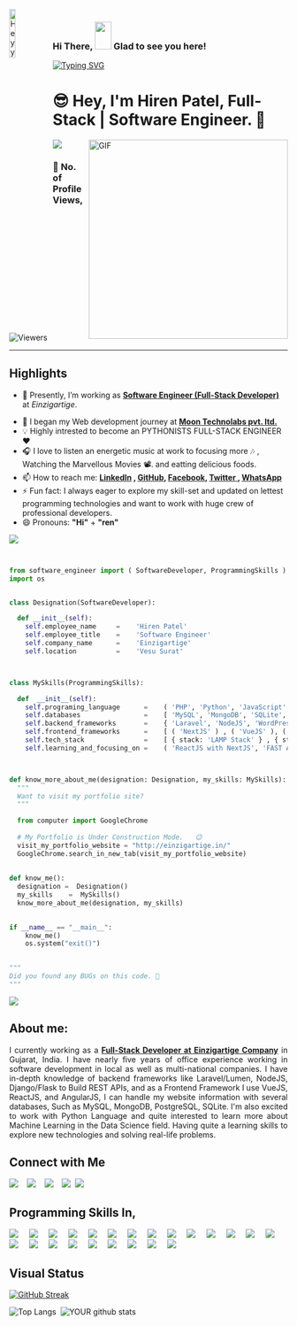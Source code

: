 <img align="left" src="https://thaddeus-segura.com/wp-content/uploads/2020/07/f16d4dd5aa05c3754fd0b359d487cce64f6252730a7cc435f3f37a13e53e2e59.0.png" alt="Heyy" width="15%" />

### Hi There, <img src="https://raw.githubusercontent.com/iampavangandhi/iampavangandhi/master/gifs/Hi.gif" width="30px" height="50px">   Glad to see you here!

[![Typing SVG](https://readme-typing-svg.herokuapp.com/?size=45&width=600&center=true&vCenter=true&color=FD428E&font=Maven+Pro&lines=Hey,+I%27m+Full-Stack+Developer;Hey,+I%27m+Full-Stack+Developer;Hey,+I%27m+Full+Stack+Developer)](https://git.io/typing-svg)
# 😎 Hey, I'm **Hiren Patel**, Full-Stack | Software Engineer. 🔰 

<!-- 

<div class="text-danger"> <b> Thanks to Reach out My Page here, </b> </div> -->

<!--  https://user-images.githubusercontent.com/57037068/88589670-8c77e580-d06a-11ea-8067-696c17a6a496.gif   -->

<img src="https://raw.githubusercontent.com/andreasbm/readme/master/assets/lines/water.png" />



<img align="right" alt="GIF" src="https://gifimage.net/wp-content/uploads/2018/06/trabajo-gif-4.gif" width="360"/>


### :eyes: No. of Profile Views,
<img alt="Viewers" src="https://komarev.com/ghpvc/?username=hirenpatel1903&color=green&style=flat-square&abbreviated=true"/>
<!-- Place this tag where you want the button to render. -->
<!-- <a class="github-button" href="https://github.com/hirenpatel1903" data-color-scheme="no-preference: dark; light: light; dark: dark;" data-size="large" aria-label="Follow @hirenpatel1903 on GitHub">Follow @hirenpatel1903</a> -->

<!-- <img src="https://raw.githubusercontent.com/andreasbm/readme/master/assets/lines/colored.png" /> -->
<hr />

## Highlights

<ul>
 
 <li> <p class="text-align: justify;">🔭 Presently, I’m working as <a href="https://www.linkedin.com/in/hiren1903/"><b>Software Engineer (Full-Stack Developer)</b></a> at <i>Einzigartige</i>.</p></li>
 <li> 💼 I began my Web development journey at <a href="https://www.moontechnolabs.com/"><b>Moon Technolabs pvt. ltd.</b></a> </li>
 
 <li> 💡 Highly intrested to become an PYTHONISTS FULL-STACK ENGINEER ❤️</li>
 <li> 🎧 I love to listen an energetic music at work to focusing more 🎶 , Watching the Marvellous Movies 📽️. and eatting delicious foods.</li>
 
 <li> 📫 How to reach me: <b> <a href="https://www.linkedin.com/in/hiren1903/" target="_blank" class="text-primary"> LinkedIn</a> , <a href="https://github.com/hirenpatel1903" target="_blank" class="text-dark"> GitHub</a>,  <a href="https://www.facebook.com/hiren1903" target="_blank" class="text-success"> Facebook</a>, <a href="https://twitter.com/hirenpatel997" target="_blank" class="text-dark"> Twitter </a>, <a href="tel:+91-9726977958" target="_blank" class="text-dark"> WhatsApp </a> </b> </li>
 
  <li> ⚡ Fun fact: I always eager to explore my skill-set and updated on lettest programming technologies and want to work with huge crew of professional developers.</li>
  <li> 😄 Pronouns: <b>"Hi"</b> + <b>"ren"</b> </li>
  
</ul>

<img src="https://raw.githubusercontent.com/andreasbm/readme/master/assets/lines/colored.png" />

``` python


from software_engineer import ( SoftwareDeveloper, ProgrammingSkills )
import os


class Designation(SoftwareDeveloper):

  def __init__(self):
    self.employee_name     =    'Hiren Patel'
    self.employee_title    =    'Software Engineer'
    self.company_name      =    'Einzigartige'
    self.location          =    'Vesu Surat'  



class MySkills(ProgrammingSkills):

  def  __init__(self):
    self.programing_language      =    ( 'PHP', 'Python', 'JavaScript' )
    self.databases                =    [ 'MySQL', 'MongoDB', 'SQLite', 'PostgreSQL' ]
    self.backend_frameworks       =    { 'Laravel', 'NodeJS', 'WordPress', 'Django' }
    self.frontend_frameworks      =    [ ( 'NextJS' ) , ( 'VueJS' ), ( 'ReactJS' ), ( 'AngularJS' )  ]  
    self.tech_stack               =    [ { stack: 'LAMP Stack' } , { stack : "WAMP Stack" }, { stack : "XAMPP Stack" } ]
    self.learning_and_focusing_on =    ( 'ReactJS with NextJS', 'FAST API', 'Django', 'AWS Services', 'CI & CD Development' )



def know_more_about_me(designation: Designation, my_skills: MySkills):
  """
  Want to visit my portfolio site?
  """
  
  from computer import GoogleChrome
  
  # My Portfolio is Under Construction Mode.   😉 
  visit_my_portfolio_website = "http://einzigartige.in/"
  GoogleChrome.search_in_new_tab(visit_my_portfolio_website)
 
  
def know_me():
  designation =  Designation()
  my_skills    =  MySkills()
  know_more_about_me(designation, my_skills)
  

if __name__ == "__main__":
    know_me()
    os.system("exit()")
    

"""
Did you found any BUGs on this code. 🤔
"""
```

 
<!-- - ⚡ Fun fact: ... -->
<!-- - 👯 I’m looking to collaborate on ... -->
<!-- - 🤔 I’m looking for help with ... -->
<!-- - 💬 Ask me about ... -->

<img src="https://raw.githubusercontent.com/andreasbm/readme/master/assets/lines/dark.png" />


## About me: 

<p style="text-align: justify;">
I currently working as a <a href="https://www.linkedin.com/in/hiren1903/"><b>Full-Stack Developer at Einzigartige Company</b></a> in Gujarat, India. I have nearly five years of office experience working in software development in local as well as multi-national companies. I have in-depth knowledge of backend frameworks like Laravel/Lumen, NodeJS, Django/Flask to Build REST APIs, and as a Frontend Framework I use VueJS, ReactJS, and AngularJS, I can handle my website information with several databases, Such as MySQL, MongoDB, PostgreSQL, SQLite. I'm also excited to work with Python Language and quite interested to learn more about Machine Learning in the Data Science field. Having quite a learning skills to explore new technologies and solving real-life problems.
</p>

 
<!-- <img src="https://raw.githubusercontent.com/andreasbm/readme/master/assets/lines/rainbow.png" /> -->

## Connect with Me

[<img src="https://img.shields.io/badge/linkedin-%230077B5.svg?&style=for-the-badge&logo=linkedin&logoColor=white" />](https://www.linkedin.com/in/hiren1903/)          &nbsp;  &nbsp;[<img src="https://img.shields.io/badge/facebook-blue?style=for-the-badge&logo=facebook&logoColor=white" />](https://www.facebook.com/hiren1903)          &nbsp;  &nbsp;[<img src="https://img.shields.io/badge/twitter-%2320BEFF.svg?&style=for-the-badge&logo=twitter&logoColor=white" />](https://twitter.com/hirenpatel997)    &nbsp;  &nbsp;[<img src="https://img.shields.io/badge/github-%FFFFFF.svg?&style=for-the-badge&logo=github&color=black&logoColor=white" />](https://sourcerer.io/hirenpatel1903)&nbsp;&nbsp;[<img src="https://img.shields.io/badge/upwork-%ca64564.svg?&style=for-the-badge&logo=dataquest&color=green&logoColor=white" />](https://www.upwork.com/workwith/hirenp1903)    

<!-- <img src="https://raw.githubusercontent.com/andreasbm/readme/master/assets/lines/colored.png" /> -->

## Programming Skills In,
<img src="https://img.shields.io/badge/PHP-%233776AB.svg?&style=for-the-badge&logo=php&logoColor=white" />  &nbsp;  &nbsp;
<img src="https://img.shields.io/badge/laravel-%233776AB.svg?&style=for-the-badge&logo=laravel&logoColor=white" />    &nbsp; &nbsp;
<img src="https://img.shields.io/badge/javascript-%23D00000.svg?&style=for-the-badge&logo=javascript&logoColor=white" />  &nbsp; &nbsp;
<img src="https://img.shields.io/badge/ajax-%23D00000.svg?&style=for-the-badge&logo=ajax&logoColor=white" />   &nbsp; &nbsp;
<img src="https://img.shields.io/badge/reactjs-%23D00000.svg?&style=for-the-badge&logo=reactjs&logoColor=white" />    &nbsp; &nbsp;
<img src="https://img.shields.io/badge/vueJS-%23D00000.svg?&style=for-the-badge&logo=vueJS&logoColor=white" />   &nbsp; &nbsp;
<img src="https://img.shields.io/badge/Python-%FFFFFF.svg?&style=for-the-badge&logo=python&logoColor=white" />  &nbsp; &nbsp;
<img src="https://img.shields.io/badge/django-%FFFFFF.svg?&style=for-the-badge&logo=django&logoColor=white" />  &nbsp; &nbsp;
<img src="https://img.shields.io/badge/oncrawl-%FFFFFF.svg?&style=for-the-badge&logo=oncrawl&logoColor=white" />  &nbsp; &nbsp;
<img src="https://img.shields.io/badge/Gunicorn-%FFFFFF.svg?&style=for-the-badge&logo=Gunicorn&logoColor=white" />    &nbsp; &nbsp;
<img src="https://img.shields.io/badge/zoho-%23FF00AA.svg?&style=for-the-badge&logo=zoho&logoColor=white" />  &nbsp; &nbsp;
<img src="https://img.shields.io/badge/crm-%23FF00AA.svg?&style=for-the-badge&logo=crm&logoColor=white" />  &nbsp; &nbsp;
<img src="https://img.shields.io/badge/campaigns-%23FF00AA.svg?&style=for-the-badge&logo=campaigns&logoColor=white" />  &nbsp; &nbsp;
<img src="https://img.shields.io/badge/invoice-%23FF00AA.svg?&style=for-the-badge&logo=invoice&logoColor=white" />    &nbsp; &nbsp;
<img src="https://img.shields.io/badge/mail-%23FF00AA.svg?&style=for-the-badge&logo=mail&logoColor=white" />    &nbsp; &nbsp;
<img src="https://img.shields.io/badge/cliq-%23FF00AA.svg?&style=for-the-badge&logo=cliq&logoColor=white" />    &nbsp; &nbsp;
<img src="https://img.shields.io/badge/analytics-%23FF00AA.svg?&style=for-the-badge&logo=analytics&logoColor=white" />    &nbsp; &nbsp;
<img src="https://img.shields.io/badge/mysql-%233756AB.svg?&style=for-the-badge&logo=mysql&logoColor=white" />    &nbsp; &nbsp;
<img src="https://img.shields.io/badge/postgresql-%233756AB.svg?&style=for-the-badge&logo=postgresql&logoColor=white" />    &nbsp; &nbsp;
<img src="https://img.shields.io/badge/mongodb-%233756AB.svg?&style=for-the-badge&logo=mysql&logoColor=white" />    &nbsp; &nbsp;
<img src="https://img.shields.io/badge/firebase-%233756AB.svg?&style=for-the-badge&logo=firebase&logoColor=white" />  &nbsp; &nbsp;
<img src="https://img.shields.io/badge/Linux-%23FCC624.svg?&style=for-the-badge&logo=Linux&logoColor=white" />   &nbsp; &nbsp;
<img src="https://img.shields.io/badge/windows-%23FCC624.svg?&style=for-the-badge&logo=windows&logoColor=white" />  

<!-- <img src="https://raw.githubusercontent.com/andreasbm/readme/master/assets/lines/colored.png" /> -->

## Visual Status

[![GitHub Streak](https://github-readme-streak-stats.herokuapp.com/?user=hirenpatel1903&theme=radical)](https://git.io/streak-stats) 

![Top Langs](https://github-readme-stats.vercel.app/api/top-langs/?username=hirenpatel1903&show_icons=true&theme=radical)&nbsp; ![YOUR github stats](https://github-readme-stats.vercel.app/api?username=hirenpatel1903&show_icons=true&theme=radical)
